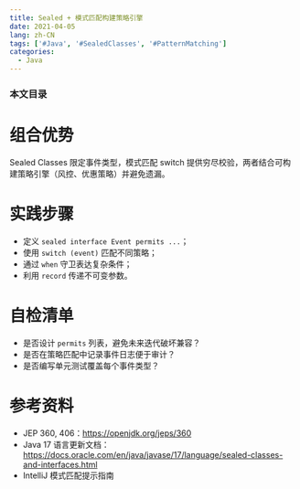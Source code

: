 ```yaml
---
title: Sealed + 模式匹配构建策略引擎
date: 2021-04-05
lang: zh-CN
tags: ['#Java', '#SealedClasses', '#PatternMatching']
categories:
  - Java
---
```


### 本文目录
<!-- toc -->

# 组合优势
Sealed Classes 限定事件类型，模式匹配 switch 提供穷尽校验，两者结合可构建策略引擎（风控、优惠策略）并避免遗漏。

# 实践步骤
- 定义 `sealed interface Event permits ...`；
- 使用 `switch (event)` 匹配不同策略；
- 通过 `when` 守卫表达复杂条件；
- 利用 `record` 传递不可变参数。

# 自检清单
- 是否设计 `permits` 列表，避免未来迭代破坏兼容？
- 是否在策略匹配中记录事件日志便于审计？
- 是否编写单元测试覆盖每个事件类型？

# 参考资料
- JEP 360, 406：https://openjdk.org/jeps/360
- Java 17 语言更新文档：https://docs.oracle.com/en/java/javase/17/language/sealed-classes-and-interfaces.html
- IntelliJ 模式匹配提示指南
